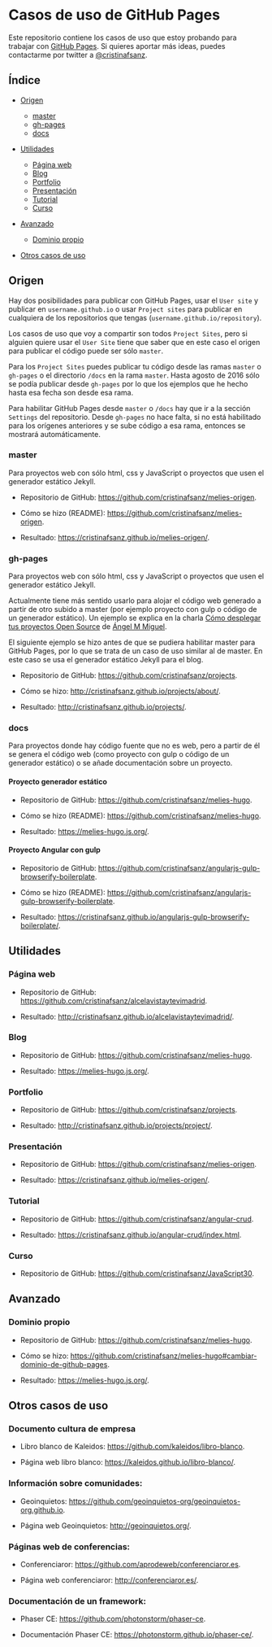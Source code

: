 # Casos de uso de GitHub Pages
Este repositorio contiene los casos de uso que estoy probando para trabajar con <a href="https://pages.github.com/">GitHub Pages</a>. Si quieres aportar más ideas, puedes contactarme por twitter a <a href="https://twitter.com/cristinafsanz">@cristinafsanz</a>.

## Índice

* [Origen](#origen)
  * [master](#master)
  * [gh-pages](#gh-pages)
  * [docs](#docs)

* [Utilidades](#utilidades)
  * [Página web](#página-web)
  * [Blog](#blog)
  * [Portfolio](#portfolio)
  * [Presentación](#presentación)
  * [Tutorial](#tutorial)
  * [Curso](#curso)

* [Avanzado](#avanzado)
  * [Dominio propio](#dominio-propio)

* [Otros casos de uso](#otros-casos-de-uso)

## Origen

Hay dos posibilidades para publicar con GitHub Pages, usar el `User site` y publicar en `username.github.io` o usar `Project sites` para publicar en cualquiera de los repositorios que tengas (`username.github.io/repository`).

Los casos de uso que voy a compartir son todos `Project Sites`, pero si alguien quiere usar el `User Site` tiene que saber que en este caso el origen para publicar el código puede ser sólo `master`.

Para los `Project Sites` puedes publicar tu código desde las ramas `master` o `gh-pages` o el directorio `/docs` en la rama `master`. Hasta agosto de 2016 sólo se podía publicar desde `gh-pages` por lo que los ejemplos que he hecho hasta esa fecha son desde esa rama.

Para habilitar GitHub Pages desde `master` o `/docs` hay que ir a la sección `Settings` del repositorio. Desde `gh-pages` no hace falta, si no está habilitado para los orígenes anteriores y se sube código a esa rama, entonces se mostrará automáticamente.

### master

Para proyectos web con sólo html, css y JavaScript o proyectos que usen el generador estático Jekyll.

* Repositorio de GitHub: https://github.com/cristinafsanz/melies-origen.

* Cómo se hizo (README): https://github.com/cristinafsanz/melies-origen.

* Resultado: https://cristinafsanz.github.io/melies-origen/.

### gh-pages

Para proyectos web con sólo html, css y JavaScript o proyectos que usen el generador estático Jekyll.

Actualmente tiene más sentido usarlo para alojar el código web generado a partir de otro subido a master (por ejemplo proyecto con gulp o código de un generador estático). Un ejemplo se explica en la charla <a href="https://www.youtube.com/watch?v=-MXVtFwS6Gw">Cómo desplegar tus proyectos Open Source</a> de <a href="https://twitter.com/laux_es">Ángel M Miguel</a>.

El siguiente ejemplo se hizo antes de que se pudiera habilitar master para GitHub Pages, por lo que se trata de un caso de uso similar al de master. En este caso se usa el generador estático Jekyll para el blog.

* Repositorio de GitHub: https://github.com/cristinafsanz/projects.

* Cómo se hizo: http://cristinafsanz.github.io/projects/about/.

* Resultado: http://cristinafsanz.github.io/projects/.

### docs

Para proyectos donde hay código fuente que no es web, pero a partir de él se genera el código web (como proyecto con gulp o código de un generador estático) o se añade documentación sobre un proyecto.

#### Proyecto generador estático

* Repositorio de GitHub: https://github.com/cristinafsanz/melies-hugo.

* Cómo se hizo (README): https://github.com/cristinafsanz/melies-hugo.

* Resultado: https://melies-hugo.js.org/.

#### Proyecto Angular con gulp

* Repositorio de GitHub: https://github.com/cristinafsanz/angularjs-gulp-browserify-boilerplate.

* Cómo se hizo (README): https://github.com/cristinafsanz/angularjs-gulp-browserify-boilerplate.

* Resultado: https://cristinafsanz.github.io/angularjs-gulp-browserify-boilerplate/.

## Utilidades

### Página web

* Repositorio de GitHub: https://github.com/cristinafsanz/alcelavistaytevimadrid.

* Resultado: http://cristinafsanz.github.io/alcelavistaytevimadrid/.

### Blog

* Repositorio de GitHub: https://github.com/cristinafsanz/melies-hugo.

* Resultado: https://melies-hugo.js.org/.

### Portfolio

* Repositorio de GitHub: https://github.com/cristinafsanz/projects.

* Resultado: http://cristinafsanz.github.io/projects/project/.

### Presentación

* Repositorio de GitHub: https://github.com/cristinafsanz/melies-origen.

* Resultado: https://cristinafsanz.github.io/melies-origen/.

### Tutorial

* Repositorio de GitHub: https://github.com/cristinafsanz/angular-crud.

* Resultado: https://cristinafsanz.github.io/angular-crud/index.html.

### Curso

* Repositorio de GitHub: https://github.com/cristinafsanz/JavaScript30.

## Avanzado

### Dominio propio

* Repositorio de GitHub: https://github.com/cristinafsanz/melies-hugo.

* Cómo se hizo: https://github.com/cristinafsanz/melies-hugo#cambiar-dominio-de-github-pages.

* Resultado: https://melies-hugo.js.org/.

## Otros casos de uso

### Documento cultura de empresa

* Libro blanco de Kaleidos: https://github.com/kaleidos/libro-blanco.

* Página web libro blanco: https://kaleidos.github.io/libro-blanco/.

### Información sobre comunidades:

* Geoinquietos: https://github.com/geoinquietos-org/geoinquietos-org.github.io.

* Página web Geoinquietos: http://geoinquietos.org/.

### Páginas web de conferencias:

* Conferenciaror: https://github.com/aprodeweb/conferenciaror.es.

* Página web conferenciaror: http://conferenciaror.es/.

### Documentación de un framework:

* Phaser CE: https://github.com/photonstorm/phaser-ce.

* Documentación Phaser CE: https://photonstorm.github.io/phaser-ce/.
